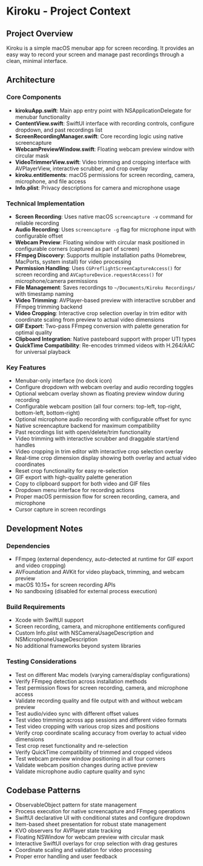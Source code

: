 # Kiroku - Project Context

## Project Overview
Kiroku is a simple macOS menubar app for screen recording. It provides an easy way to record your screen and manage past recordings through a clean, minimal interface.

## Architecture

### Core Components
- **kirokuApp.swift**: Main app entry point with NSApplicationDelegate for menubar functionality
- **ContentView.swift**: SwiftUI interface with recording controls, configure dropdown, and past recordings list
- **ScreenRecordingManager.swift**: Core recording logic using native screencapture
- **WebcamPreviewWindow.swift**: Floating webcam preview window with circular mask
- **VideoTrimmerView.swift**: Video trimming and cropping interface with AVPlayerView, interactive scrubber, and crop overlay
- **kiroku.entitlements**: macOS permissions for screen recording, camera, microphone, and file access
- **Info.plist**: Privacy descriptions for camera and microphone usage

### Technical Implementation
- **Screen Recording**: Uses native macOS `screencapture -v` command for reliable recording
- **Audio Recording**: Uses `screencapture -g` flag for microphone input with configurable offset
- **Webcam Preview**: Floating window with circular mask positioned in configurable corners (captured as part of screen)
- **FFmpeg Discovery**: Supports multiple installation paths (Homebrew, MacPorts, system install) for video processing
- **Permission Handling**: Uses `CGPreflightScreenCaptureAccess()` for screen recording and `AVCaptureDevice.requestAccess()` for microphone/camera permissions
- **File Management**: Saves recordings to `~/Documents/Kiroku Recordings/` with timestamp naming
- **Video Trimming**: AVPlayer-based preview with interactive scrubber and FFmpeg trimming backend
- **Video Cropping**: Interactive crop selection overlay in trim editor with coordinate scaling from preview to actual video dimensions
- **GIF Export**: Two-pass FFmpeg conversion with palette generation for optimal quality
- **Clipboard Integration**: Native pasteboard support with proper UTI types
- **QuickTime Compatibility**: Re-encodes trimmed videos with H.264/AAC for universal playback

### Key Features
- Menubar-only interface (no dock icon)
- Configure dropdown with webcam overlay and audio recording toggles
- Optional webcam overlay shown as floating preview window during recording
- Configurable webcam position (all four corners: top-left, top-right, bottom-left, bottom-right)
- Optional microphone audio recording with configurable offset for sync
- Native screencapture backend for maximum compatibility
- Past recordings list with open/delete/trim functionality
- Video trimming with interactive scrubber and draggable start/end handles
- Video cropping in trim editor with interactive crop selection overlay
- Real-time crop dimension display showing both overlay and actual video coordinates
- Reset crop functionality for easy re-selection
- GIF export with high-quality palette generation
- Copy to clipboard support for both video and GIF files
- Dropdown menu interface for recording actions
- Proper macOS permission flow for screen recording, camera, and microphone
- Cursor capture in screen recordings

## Development Notes

### Dependencies
- FFmpeg (external dependency, auto-detected at runtime for GIF export and video cropping)
- AVFoundation and AVKit for video playback, trimming, and webcam preview
- macOS 10.15+ for screen recording APIs
- No sandboxing (disabled for external process execution)

### Build Requirements
- Xcode with SwiftUI support
- Screen recording, camera, and microphone entitlements configured
- Custom Info.plist with NSCameraUsageDescription and NSMicrophoneUsageDescription
- No additional frameworks beyond system libraries

### Testing Considerations
- Test on different Mac models (varying camera/display configurations)
- Verify FFmpeg detection across installation methods
- Test permission flows for screen recording, camera, and microphone access
- Validate recording quality and file output with and without webcam preview
- Test audio/video sync with different offset values
- Test video trimming across app sessions and different video formats
- Test video cropping with various crop sizes and positions
- Verify crop coordinate scaling accuracy from overlay to actual video dimensions
- Test crop reset functionality and re-selection
- Verify QuickTime compatibility of trimmed and cropped videos
- Test webcam preview window positioning in all four corners
- Validate webcam position changes during active preview
- Validate microphone audio capture quality and sync

## Codebase Patterns
- ObservableObject pattern for state management
- Process execution for native screencapture and FFmpeg operations
- SwiftUI declarative UI with conditional states and configure dropdown
- Item-based sheet presentation for robust state management
- KVO observers for AVPlayer state tracking
- Floating NSWindow for webcam preview with circular mask
- Interactive SwiftUI overlays for crop selection with drag gestures
- Coordinate scaling and validation for video processing
- Proper error handling and user feedback